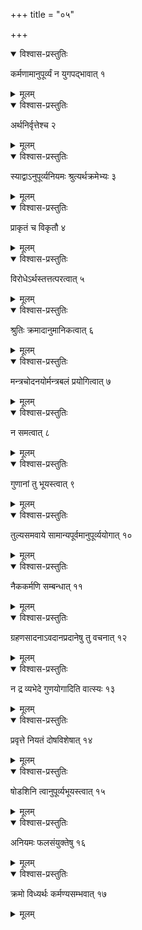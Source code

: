 +++
title = "०५"

+++


<details open><summary>विश्वास-प्रस्तुतिः</summary>

कर्मणामानुपूर्व्यं न युगपद्भावात् १
</details>

<details><summary>मूलम्</summary>

कर्मणामानुपूर्व्यं न युगपद्भावात् १
</details>


<details open><summary>विश्वास-प्रस्तुतिः</summary>

अर्थनिर्वृत्तेश्च २
</details>

<details><summary>मूलम्</summary>

अर्थनिर्वृत्तेश्च २
</details>


<details open><summary>विश्वास-प्रस्तुतिः</summary>

स्याद्वाऽनुपूर्व्यनियमः श्रुत्यर्थक्रमेभ्यः ३
</details>

<details><summary>मूलम्</summary>

स्याद्वाऽनुपूर्व्यनियमः श्रुत्यर्थक्रमेभ्यः ३
</details>


<details open><summary>विश्वास-प्रस्तुतिः</summary>

प्राकृतं च विकृतौ ४
</details>

<details><summary>मूलम्</summary>

प्राकृतं च विकृतौ ४
</details>


<details open><summary>विश्वास-प्रस्तुतिः</summary>

विरोधेऽर्थस्तत्तत्परत्वात् ५
</details>

<details><summary>मूलम्</summary>

विरोधेऽर्थस्तत्तत्परत्वात् ५
</details>


<details open><summary>विश्वास-प्रस्तुतिः</summary>

श्रुतिः क्रमादानुमानिकत्वात् ६
</details>

<details><summary>मूलम्</summary>

श्रुतिः क्रमादानुमानिकत्वात् ६
</details>


<details open><summary>विश्वास-प्रस्तुतिः</summary>

मन्त्रचोदनयोर्मन्त्रबलं प्रयोगित्वात् ७
</details>

<details><summary>मूलम्</summary>

मन्त्रचोदनयोर्मन्त्रबलं प्रयोगित्वात् ७
</details>


<details open><summary>विश्वास-प्रस्तुतिः</summary>

न समत्वात् ८
</details>

<details><summary>मूलम्</summary>

न समत्वात् ८
</details>


<details open><summary>विश्वास-प्रस्तुतिः</summary>

 गुणानां तु भूयस्त्वात् ९
</details>

<details><summary>मूलम्</summary>

 गुणानां तु भूयस्त्वात् ९
</details>


<details open><summary>विश्वास-प्रस्तुतिः</summary>

तुल्यसमवाये सामान्यपूर्वमानुपूर्व्ययोगात् १०
</details>

<details><summary>मूलम्</summary>

तुल्यसमवाये सामान्यपूर्वमानुपूर्व्ययोगात् १०
</details>


<details open><summary>विश्वास-प्रस्तुतिः</summary>

नैककर्मणि सम्बन्धात् ११
</details>

<details><summary>मूलम्</summary>

नैककर्मणि सम्बन्धात् ११
</details>


<details open><summary>विश्वास-प्रस्तुतिः</summary>

ग्रहणसादनाऽवदानप्रदानेषु तु वचनात् १२
</details>

<details><summary>मूलम्</summary>

ग्रहणसादनाऽवदानप्रदानेषु तु वचनात् १२
</details>


<details open><summary>विश्वास-प्रस्तुतिः</summary>

न द्र व्यभेदे गुणयोगादिति वात्स्यः १३
</details>

<details><summary>मूलम्</summary>

न द्र व्यभेदे गुणयोगादिति वात्स्यः १३
</details>


<details open><summary>विश्वास-प्रस्तुतिः</summary>

प्रवृत्ते नियतं दोषविशेषात् १४
</details>

<details><summary>मूलम्</summary>

प्रवृत्ते नियतं दोषविशेषात् १४
</details>


<details open><summary>विश्वास-प्रस्तुतिः</summary>

षोडशिनि त्वानुपूर्व्यभूयस्त्वात् १५
</details>

<details><summary>मूलम्</summary>

षोडशिनि त्वानुपूर्व्यभूयस्त्वात् १५
</details>


<details open><summary>विश्वास-प्रस्तुतिः</summary>

अनियमः फलसंयुक्तेषु १६
</details>

<details><summary>मूलम्</summary>

अनियमः फलसंयुक्तेषु १६
</details>


<details open><summary>विश्वास-प्रस्तुतिः</summary>

क्रमो विध्यर्थः कर्मण्यसम्भवात् १७
</details>

<details><summary>मूलम्</summary>

क्रमो विध्यर्थः कर्मण्यसम्भवात् १७
</details>
